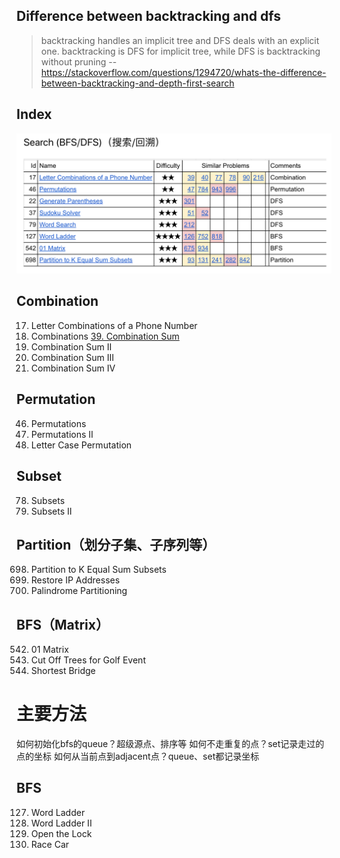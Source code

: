 ## Difference between backtracking and dfs
>backtracking handles an implicit tree and DFS deals with an explicit one. 
backtracking is DFS for implicit tree, while DFS is backtracking without pruning
-- https://stackoverflow.com/questions/1294720/whats-the-difference-between-backtracking-and-depth-first-search


## Index
![](/lc/images/backtrack-search.png)


## Combination
17. Letter Combinations of a Phone Number
77. Combinations
[39. Combination Sum](https://leetcode.cn/problems/combination-sum/)
40. Combination Sum II
216. Combination Sum III
377. Combination Sum IV

## Permutation
46. Permutations
47. Permutations II
784. Letter Case Permutation

## Subset
78. Subsets
90. Subsets II

## Partition（划分子集、子序列等）
698. Partition to K Equal Sum Subsets
93. Restore IP Addresses
131. Palindrome Partitioning

## BFS（Matrix）
542. 01 Matrix
675. Cut Off Trees for Golf Event
934. Shortest Bridge

# 主要方法
如何初始化bfs的queue？超级源点、排序等
如何不走重复的点？set记录走过的点的坐标
如何从当前点到adjacent点？queue、set都记录坐标

## BFS
127. Word Ladder
126. Word Ladder II
752. Open the Lock
818. Race Car